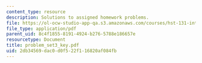 ```yaml
---
content_type: resource
description: Solutions to assigned homework problems.
file: https://ol-ocw-studio-app-qa.s3.amazonaws.com/courses/hst-131-introduction-to-neuroscience-fall-2005/2db34569dac0d0f522f116820af084fb_problem_set3_key.pdf
file_type: application/pdf
parent_uid: 8c4f1855-8191-4924-b276-5788e186657e
resourcetype: Document
title: problem_set3_key.pdf
uid: 2db34569-dac0-d0f5-22f1-16820af084fb
---
```

